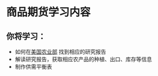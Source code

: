 # 商品期货学习内容

## 你将学习：

- 如何在[美国农业部](http://www.usda.gov) 找到相应的研究报告
- 解读研究报告，获取相应农产品的种植、出口、库存等信息
- 制作供需平衡表
